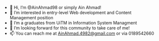 - 👋 Hi, I’m @AinAhmad98 or simply Ain Ahmad!
- 👀 I’m interested in entry-level Web development and Content Management position
- 🌱 I’m a graduates from UiTM in Information System Managment
- 💞️ I’m looking forward for this community to take care of me!
- 📫 You can reach me at AinAhmad.4982@gmail.com or via 0189542660

<!---
AinAhmad98/AinAhmad98 is a ✨ special ✨ repository because its `README.md` (this file) appears on your GitHub profile.
You can click the Preview link to take a look at your changes.
--->
